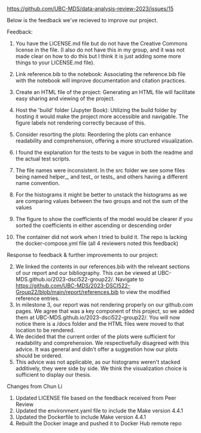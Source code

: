 https://github.com/UBC-MDS/data-analysis-review-2023/issues/15

Below is the feedback we've recieved to improve our project.

Feedback:
1. You have the LICENSE.md file but do not have the Creative Commons license in the file. (I also do not have this in my group, and it was not made clear on how to do this but I think it is just adding some more things to your LICENSE.md file).

2. Link reference.bib to the notebook: Associating the reference.bib file with the notebook will improve documentation and citation practices.

3. Create an HTML file of the project: Generating an HTML file will facilitate easy sharing and viewing of the project.

4. Host the 'build' folder (Jupyter Book): Utilizing the build folder by hosting it would make the project more accessible and navigable. The figure labels not rendering correctly because of this.

5. Consider resorting the plots: Reordering the plots can enhance readability and comprehension, offering a more structured visualization.

6. I found the explanation for the tests to be vague in both the readme and the actual test scripts.

7. The file names were inconsistent. In the src folder we see some files being named helper_, and test_ or tests_ and others having a different name convention.

8. For the histograms it might be better to unstack the histograms as we are comparing values between the two groups and not the sum of the values

9. The figure to show the coefficients of the model would be clearer if you sorted the coefficients in either ascending or descending order

10. The container did not work when I tried to build it.
The repo is lacking the docker-compose.yml file (all 4 reviewers noted this feedback)

Response to feedback & further improvements to our project:

2. We linked the contents in our references.bib with the relveant sections of our report and our bibliography. This can be viewed at
   UBC-MDS.github.io/2023-dsci522-group22/.
   Navigate to https://github.com/UBC-MDS/2023-DSCI522-Group22/blob/main/report/references.bib to view the modified reference entries.
4. In milestone 3, our report was not rendering properly on our github.com pages. We agree that was a key component of this project, so we added them at
   UBC-MDS.github.io/2023-dsci522-group22/. You will now notice there is a /docs folder and the HTML files were moved to that location to be rendered.
5. We decided that the current order of the plots were sufficient for readability and comprehension. We respectivefully disagreed with this advice. It was general 
   and didn't offer a suggestion how our plots should be ordered.
8. This advice was not applicable, as our histograms weren't stacked additively, they were side by side. We think the visualization choice is sufficient to display 
    our thesis.

Changes from Chun Li
1. Updated LICENSE file based on the feedback received from Peer Review
2. Updated the environment.yaml file to include the Make version 4.4.1
3. Updated the Dockerfile to include Make version 4.4.1
4. Rebuilt the Docker image and pushed it to Docker Hub remote repo
